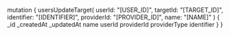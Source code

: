 mutation {
    usersUpdateTarget(
        userId: "[USER_ID]",
        targetId: "[TARGET_ID]",
        identifier: "[IDENTIFIER]",
        providerId: "[PROVIDER_ID]",
        name: "[NAME]"
    ) {
        _id
        _createdAt
        _updatedAt
        name
        userId
        providerId
        providerType
        identifier
    }
}
